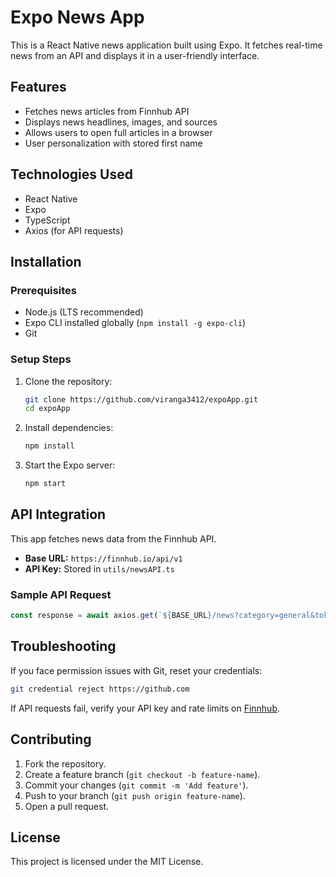 # Expo News App

This is a React Native news application built using Expo. It fetches real-time news from an API and displays it in a user-friendly interface.

## Features
- Fetches news articles from Finnhub API
- Displays news headlines, images, and sources
- Allows users to open full articles in a browser
- User personalization with stored first name

## Technologies Used
- React Native
- Expo
- TypeScript
- Axios (for API requests)

## Installation

### Prerequisites
- Node.js (LTS recommended)
- Expo CLI installed globally (`npm install -g expo-cli`)
- Git

### Setup Steps
1. Clone the repository:
   ```sh
   git clone https://github.com/viranga3412/expoApp.git
   cd expoApp
   ```
2. Install dependencies:
   ```sh
   npm install
   ```
3. Start the Expo server:
   ```sh
   npm start
   ```

## API Integration
This app fetches news data from the Finnhub API.
- **Base URL:** `https://finnhub.io/api/v1`
- **API Key:** Stored in `utils/newsAPI.ts`

### Sample API Request
```ts
const response = await axios.get(`${BASE_URL}/news?category=general&token=${API_KEY}`);
```

## Troubleshooting
If you face permission issues with Git, reset your credentials:
```sh
git credential reject https://github.com
```
If API requests fail, verify your API key and rate limits on [Finnhub](https://finnhub.io/).

## Contributing
1. Fork the repository.
2. Create a feature branch (`git checkout -b feature-name`).
3. Commit your changes (`git commit -m 'Add feature'`).
4. Push to your branch (`git push origin feature-name`).
5. Open a pull request.

## License
This project is licensed under the MIT License.

